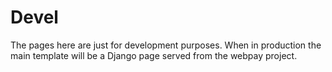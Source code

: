 # Devel

The pages here are just for development purposes. When in production the main template
will be a Django page served from the webpay project.
